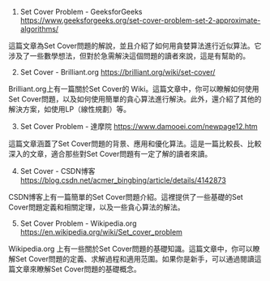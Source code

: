 

1. Set Cover Problem - GeeksforGeeks
https://www.geeksforgeeks.org/set-cover-problem-set-2-approximate-algorithms/

這篇文章為Set Cover問題的解說，並且介紹了如何用貪婪算法進行近似算法。它涉及了一些數學想法，但對於急需解決這個問題的讀者來說，這是有幫助的。

2. Set Cover - Brilliant.org
https://brilliant.org/wiki/set-cover/

Brilliant.org上有一篇關於Set Cover的 Wiki。這篇文章中，你可以瞭解如何使用Set Cover問題，以及如何使用簡單的貪心算法進行解決。此外，還介紹了其他的解決方案，如使用LP（線性規劃）等。

3. Set Cover Problem - 達摩院
https://www.damooei.com/newpage12.htm

這篇文章涵蓋了Set Cover問題的背景、應用和優化算法。這是一篇比較長、比較深入的文章，適合那些對Set Cover問題有一定了解的讀者來讀。

4. Set Cover - CSDN博客
https://blog.csdn.net/acmer_bingbing/article/details/4142873

CSDN博客上有一篇簡單的Set Cover問題介紹。這裡提供了一些基礎的Set Cover問題定義和相關定理，以及一些貪心算法的解法。

5. Set Cover Problem - Wikipedia.org
https://en.wikipedia.org/wiki/Set_cover_problem

Wikipedia.org 上有一些關於Set Cover問題的基礎知識。這篇文章中，你可以瞭解Set Cover問題的定義、求解過程和適用范圍。如果你是新手，可以通過閱讀這篇文章來瞭解Set Cover問題的基礎概念。